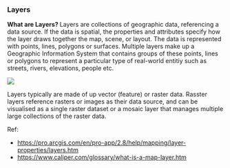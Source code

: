 ### Layers

<b> What are Layers? </b>
Layers are collections of geographic data, referencing a data source. If the data is spatial, the properties and attributes specify how the layer draws together the map, scene, or layout. The data is represented with points, lines, polygons or surfaces. Multiple layers make up a Geographic Information System that contains groups of these points, lines or polygons to represent a particular type of real-world entitiy such as streets, rivers, elevations, people etc.

![](https://www.caliper.com/graphics/xblog-layers-model.jpg.pagespeed.ic.cj7TmuKXLa.jpg)

Layers typically are made of up vector (feature) or raster data. Rasster layers reference rasters or images as their data source, and can be visualised as a single raster dataset or a mosaic layer that manages multiple large collections of the raster data. 

Ref: 
* https://pro.arcgis.com/en/pro-app/2.8/help/mapping/layer-properties/layers.htm
* https://www.caliper.com/glossary/what-is-a-map-layer.htm

